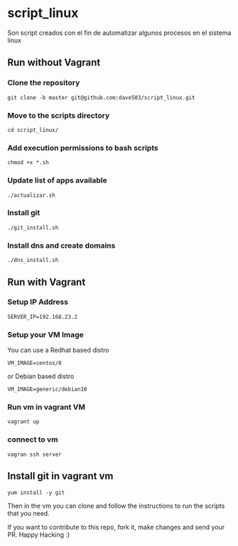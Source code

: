 # script_linux
Son script creados con el fin de automatizar algunos procesos en el sistema linux

## Run without Vagrant
### Clone the repository
```
git clone -b master git@github.com:dave503/script_linux.git

```

### Move to the scripts directory
```
cd script_linux/
```

### Add execution permissions to bash scripts
```
chmod +x *.sh
```

### Update list of apps available
```
./actualizar.sh
```

### Install git
```
./git_install.sh
```

### Install dns and create domains
```
./dns_install.sh
```

## Run with Vagrant

### Setup IP Address 
```
SERVER_IP=192.168.23.2
```

### Setup your VM Image
You can use a Redhat based distro
```
VM_IMAGE=centos/8
```
or Debian based distro
```
VM_IMAGE=generic/debian10
```
### Run vm in vagrant VM
```
vagrant up
```

### connect to vm
```
vagran ssh server
```

## Install git in vagrant vm
```
yum install -y git
```

Then in the vm you can clone and follow the instructions to run the scripts that you need.

If you want to contribute to this repo, fork it, make changes and send your PR.
Happy Hacking :)